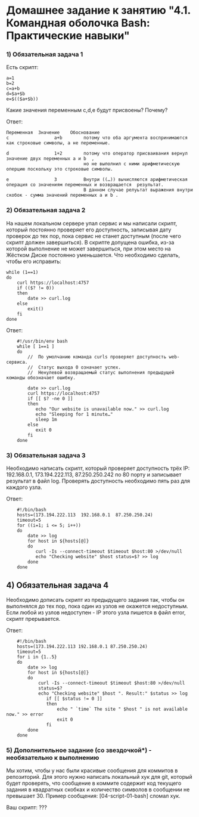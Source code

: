 #  Домашнее задание к занятию "4.1. Командная оболочка Bash: Практические навыки"

### 1) Обязательная задача 1

Есть скрипт:

    a=1
    b=2
    c=a+b
    d=$a+$b
    e=$(($a+$b))

Какие значения переменным c,d,e будут присвоены? Почему?

Ответ:

	Переменная	Значение	Обоснование
	c                 a+b        потому что оба аргумента воспринимаются как строковые символы, а не переменные. 

    d                 1+2        потому что оператор присваивания вернул значение двух переменных a и b  , 
                                 но не выполнил с ними арифметическую оперцию поскольку это строковые символы.

    e                 3          Внутри ((…)) вычисляются арифметическая операция со значениям переменных и возвращается  результат.
                                 В данном случае релуьтат выражения внутри скобок - сумма значений переменных a и b .

### 2) Обязательная задача 2

На нашем локальном сервере упал сервис и мы написали скрипт, который постоянно проверяет его доступность, 
записывая дату проверок до тех пор, пока сервис не станет доступным (после чего скрипт должен завершиться). 
В скрипте допущена ошибка, из-за которой выполнение не может завершиться, 
при этом место на Жёстком Диске постоянно уменьшается. Что необходимо сделать, чтобы его исправить:

	while (1==1)
	do
		curl https://localhost:4757
		if (($? != 0))  
		then
			date >> curl.log
		else 
			exit()
		fi
	done

Ответ:

		#!/usr/bin/env bash
		while [ 1==1 ]
		do
			//  По умолчанию команда curls проверяет доступность web-сервиса. 
			//  Статус выхода 0 означает успех. 
			//  Ненулевой возвращаемый статус выполнения предыдущей команды обозначает ошибку.

	        date >> curl.log
			curl https://localhost:4757
			if [[ $? -ne 0 ]]
			then
			   echo "Our website is unavailable now." >> curl.log
               echo "Sleeping for 1 minute…"
			   sleep 1m
			else
	  	       exit 0
			fi
		done


### 3) Обязательная задача 3

Необходимо написать скрипт, который проверяет доступность трёх IP: 192.168.0.1, 173.194.222.113, 87.250.250.242 
по 80 порту и записывает результат в файл log. 
Проверять доступность необходимо пять раз для каждого узла.

Ответ:

		#!/bin/bash
		hosts=(173.194.222.113  192.168.0.1  87.250.250.24)
		timeout=5
		for ((i=1; i <= 5; i++))
		do
		    date >> log
			for host in ${hosts[@]}
			do
			   curl -Is --connect-timeout $timeout $host:80 >/dev/null
	   	 	   echo "Checking website" $host status=$? >> log
			done
		done


## 4) Обязательная задача 4
 
Необходимо дописать скрипт из предыдущего задания так, чтобы он выполнялся до тех пор, пока один из узлов не окажется недоступным. 
Если любой из узлов недоступен - IP этого узла пишется в файл error, скрипт прерывается.

Ответ:

        #!/bin/bash
        hosts=(173.194.222.113 192.168.0.1 87.250.250.24)
        timeout=5
        for i in {1..5}
        do
            date >> log
            for host in ${hosts[@]}
            do
                curl -Is --connect-timeout $timeout $host:80 >/dev/null
                status=$?
                echo "Checking website" $host ". Result:" $status >> log
                   if [[ $status != 0 ]]
                   then
                       echo " `time` The site " $host " is not available now." >> error
                       exit 0
                   fi
            done
        done


### 5) Дополнительное задание (со звездочкой*) - необязательно к выполнению
Мы хотим, чтобы у нас были красивые сообщения для коммитов в репозиторий. Для этого нужно написать локальный хук для git, 
который будет проверять, что сообщение в коммите содержит код текущего задания в квадратных скобках 
и количество символов в сообщении не превышает 30. Пример сообщения: [04-script-01-bash] сломал хук.

Ваш скрипт:
???